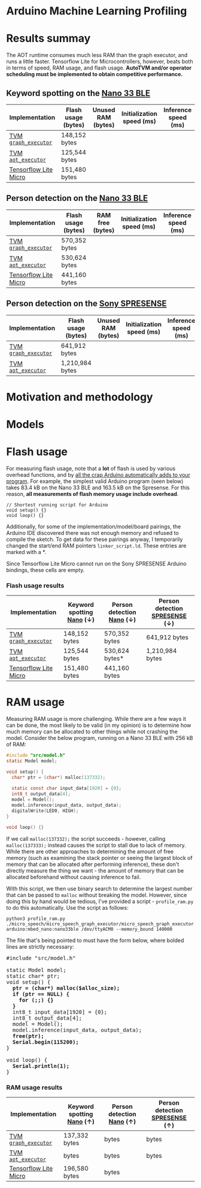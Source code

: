 # Arduino Machine Learning Profiling


# Results summay
The AOT runtime consumes much less RAM than the graph executor, and runs a little faster. Tensorflow Lite for Microcontrollers, however, beats both in terms of speed, RAM usage, and flash usage. **AutoTVM and/or operator scheduling must be implemented to obtain competitive performance.**

## Keyword spotting on the [Nano 33 BLE](https://store.arduino.cc/usa/nano-33-ble)
| Implementation | Flash usage (bytes) | Unused RAM (bytes) | Initialization speed (ms) | Inference speed (ms) |
| -------------- | ------------------- | ----------------- | ------------------------- | -------------------- |
| [TVM `graph_executor`](https://github.com/apache/tvm/pull/8493)  | 148,152 bytes |
| [TVM `aot_executor`](https://github.com/apache/tvm/pull/8578)    | 125,544 bytes |
| [Tensorflow Lite Micro](https://github.com/tensorflow/tflite-micro)    | 151,480 bytes |

## Person detection on the [Nano 33 BLE](https://store.arduino.cc/usa/nano-33-ble)
| Implementation | Flash usage (bytes) | RAM free (bytes) | Initialization speed (ms) | Inference speed (ms) |
| -------------- | ------------------- | ----------------- | ------------------------- | -------------------- |
| [TVM `graph_executor`](https://github.com/apache/tvm/pull/8493)  | 570,352 bytes |
| [TVM `aot_executor`](https://github.com/apache/tvm/pull/8578)    | 530,624 bytes |
| [Tensorflow Lite Micro](https://github.com/tensorflow/tflite-micro)    | 441,160 bytes |

## Person detection on the [Sony SPRESENSE](https://developer.sony.com/develop/spresense/)
| Implementation | Flash usage (bytes) | Unused RAM (bytes) | Initialization speed (ms) | Inference speed (ms) |
| -------------- | ------------------- | ----------------- | ------------------------- | -------------------- |
| [TVM `graph_executor`](https://github.com/apache/tvm/pull/8493)  | 641,912 bytes |
| [TVM `aot_executor`](https://github.com/apache/tvm/pull/8578)    | 1,210,984 bytes |

# Motivation and methodology

# Models

# Flash usage

For measuring flash usage, note that a **lot** of flash is used by various overhead functions, and by [all the crap Arduino automatically adds to your program](https://arduino.github.io/arduino-cli/latest/sketch-build-process/). For example, the simplest valid Arduino program (seen below) takes 83.4 kB on the Nano 33 BLE and 163.5 kB on the Spresense. For this reason, **all measurements of flash memory usage include overhead**.

```arduino
// Shortest running script for Arduino
void setup() {}
void loop() {}
```

Additionally, for some of the implementation/model/board pairings, the Arduino IDE discovered there was not enough memory and refused to compile the sketch. To get data for these pairings anyway, I temporarily changed the start/end RAM pointers `linker_script.ld`. These entries are marked with a \*. 

Since Tensorflow Lite Micro cannot run on the Sony SPRESENSE Arduino bindings, these cells are empty.

### Flash usage results

| Implementation | Keyword spotting [Nano](https://store.arduino.cc/usa/nano-33-ble) (↓) | Person detection [Nano](https://store.arduino.cc/usa/nano-33-ble) (↓) | Person detection [SPRESENSE](https://developer.sony.com/develop/spresense/) (↓) |
| - | - | - | - |
| [TVM `graph_executor`](https://github.com/apache/tvm/pull/8493)     | 148,152 bytes | 570,352 bytes  | 641,912 bytes |
| [TVM `aot_executor`](https://github.com/apache/tvm/pull/8578)       | 125,544 bytes | 530,624 bytes* | 1,210,984 bytes |
| [Tensorflow Lite Micro](https://github.com/tensorflow/tflite-micro) | 151,480 bytes | 441,160 bytes  | |

# RAM usage

Measuring RAM usage is more challenging. While there are a few ways it can be done, the most likely to be valid (in my opinion) is to determine how much memory can be allocated to other things while not crashing the model. Consider the below program, running on a Nano 33 BLE with 256 kB of RAM:

```c
#include "src/model.h"
static Model model;

void setup() {
  char* ptr = (char*) malloc(137332);
  
  static const char input_data[1920] = {0};
  int8_t output_data[4];
  model = Model();
  model.inference(input_data, output_data);
  digitalWrite(LED0, HIGH);
}

void loop() {}
```

If we call `malloc(137332);` the script succeeds - however, calling `malloc(137333);` instead causes the script to stall due to lack of memory. While there are other approaches to determining the amount of free memory (such as examining the stack pointer or seeing the largest block of memory that can be allocated after performing inference), these don't directly measure the thing we want - the amount of memory that can be allocated beforehand without causing inference to fail.


With this script, we then use binary search to determine the largest number that can be passed to `malloc` without breaking the model. However, since doing this by hand would be tedious, I've provided a script - `profile_ram.py` to do this automatically. Use the script as follows:

```
python3 profile_ram.py ./micro_speech/micro_speech_graph_executor/micro_speech_graph_executor.ino arduino:mbed_nano:nano33ble /dev/ttyACM0 --memory_bound 140000
```

The file that's being pointed to must have the form below, where bolded lines are strictly necessary:

<pre>
#include "src/model.h"

static Model model;
static char* ptr;
void setup() {
  <b>ptr = (char*) malloc($alloc_size);
  if (ptr == NULL) {
    for (;;) {}
  }</b>
  int8_t input_data[1920] = {0};
  int8_t output_data[4];
  model = Model();
  model.inference(input_data, output_data);
  <b>free(ptr);
  Serial.begin(115200);</b>
}

void loop() {
  <b>Serial.println(1);</b>
}</pre>

### RAM usage results

| Implementation | Keyword spotting [Nano](https://store.arduino.cc/usa/nano-33-ble) (↑) | Person detection [Nano](https://store.arduino.cc/usa/nano-33-ble) (↑) | Person detection [SPRESENSE](https://developer.sony.com/develop/spresense/) (↑) |
| - | - | - | - |
| [TVM `graph_executor`](https://github.com/apache/tvm/pull/8493)     | 137,332 bytes |  bytes  |  bytes |
| [TVM `aot_executor`](https://github.com/apache/tvm/pull/8578)       |  bytes |  bytes |  bytes |
| [Tensorflow Lite Micro](https://github.com/tensorflow/tflite-micro) | 196,580 bytes | bytes  | |

